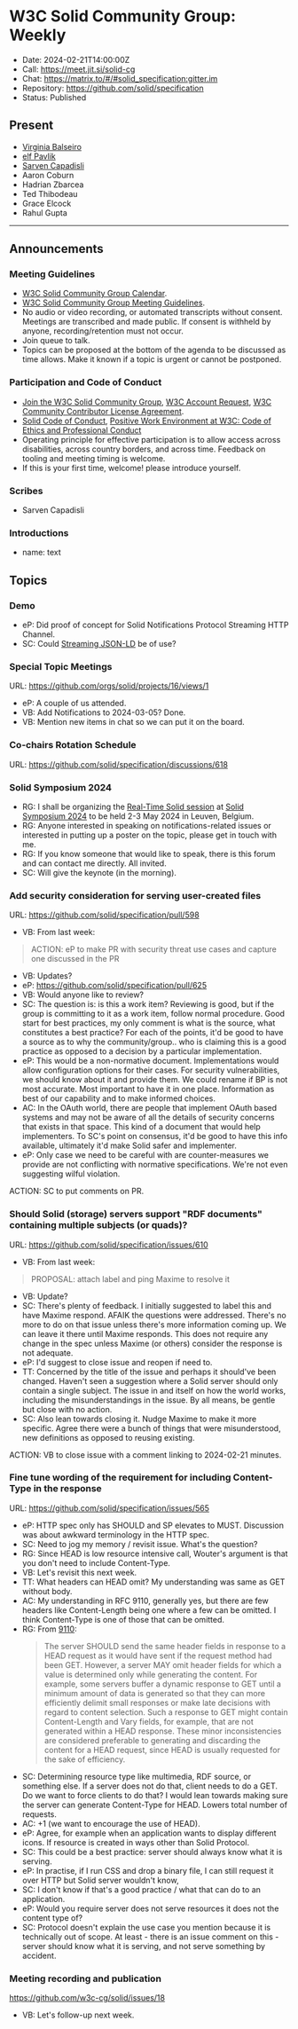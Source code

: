 # W3C Solid Community Group: Weekly

* Date: 2024-02-21T14:00:00Z
* Call: https://meet.jit.si/solid-cg
* Chat: https://matrix.to/#/#solid_specification:gitter.im
* Repository: https://github.com/solid/specification
* Status: Published


## Present
* [Virginia Balseiro](https://virginiabalseiro.com/#me)
* [elf Pavlik](https://elf-pavlik.hackers4peace.net)
* [Sarven Capadisli](https://csarven.ca/#i)
* Aaron Coburn
* Hadrian Zbarcea
* Ted Thibodeau
* Grace Elcock
* Rahul Gupta

---

## Announcements

### Meeting Guidelines
* [W3C Solid Community Group Calendar](https://www.w3.org/groups/cg/solid/calendar).
* [W3C Solid Community Group Meeting Guidelines](https://github.com/w3c-cg/solid/blob/main/meetings/README.md).
* No audio or video recording, or automated transcripts without consent. Meetings are transcribed and made public. If consent is withheld by anyone, recording/retention must not occur.
* Join queue to talk.
* Topics can be proposed at the bottom of the agenda to be discussed as time allows. Make it known if a topic is urgent or cannot be postponed.

### Participation and Code of Conduct
* [Join the W3C Solid Community Group](https://www.w3.org/community/solid/join), [W3C Account Request](http://www.w3.org/accounts/request), [W3C Community Contributor License Agreement](https://www.w3.org/community/about/agreements/cla/).
* [Solid Code of Conduct](https://github.com/solid/process/blob/main/code-of-conduct.md), [Positive Work Environment at W3C: Code of Ethics and Professional Conduct](https://www.w3.org/Consortium/cepc/)
* Operating principle for effective participation is to allow access across disabilities, across country borders, and across time. Feedback on tooling and meeting timing is welcome.
* If this is your first time, welcome! please introduce yourself.

### Scribes
* Sarven Capadisli


### Introductions
* name: text

## Topics

### Demo

* eP: Did proof of concept for Solid Notifications Protocol Streaming HTTP Channel.
* SC: Could [Streaming JSON-LD](https://www.w3.org/TR/json-ld11-streaming/) be of use?


### Special Topic Meetings
URL: https://github.com/orgs/solid/projects/16/views/1

* eP: A couple of us attended.
* VB: Add Notifications to 2024-03-05? Done.
* VB: Mention new items in chat so we can put it on the board.


### Co-chairs Rotation Schedule
URL: https://github.com/solid/specification/discussions/618


### Solid Symposium 2024

* RG: I shall be organizing the [Real-Time Solid session](https://cxres.inrupt.net/public/SoSy24/RealTimeSolid/) at [Solid Symposium 2024](https://events.vito.be/sosy2024) to be held 2-3 May 2024 in Leuven, Belgium.
* RG: Anyone interested in speaking on notifications-related issues or interested in putting up a poster on the topic, please get in touch with me.
* RG: If you know someone that would like to speak, there is this forum and can contact me directly. All invited.
* SC: Will give the keynote (in the morning).


### Add security consideration for serving user-created files
URL: https://github.com/solid/specification/pull/598

* VB: From last week:

> ACTION: eP to make PR with security threat use cases and capture one discussed in the PR

* VB: Updates?
* eP: https://github.com/solid/specification/pull/625
* VB: Would anyone like to review?
* SC: The question is: is this a work item? Reviewing is good, but if the group is committing to it as a work item, follow normal procedure. Good start for best practices, my only comment is what is the source, what constitutes a best practice? For each of the points, it'd be good to have a source as to why the community/group.. who is claiming this is a good practice as opposed to a decision by a particular implementation. 
* eP: This would be a non-normative document. Implementations would allow configuration options for their cases. For security vulnerabilities, we should know about it and provide them. We could rename if BP is not most accurate. Most important to have it in one place. Information as best of our capability and to make informed choices.
* AC: In the OAuth world, there are people that implement OAuth based systems and may not be aware of all the details of security concerns that exists in that space. This kind of a document that would help implementers. To SC's point on consensus, it'd be good to have this info available, ultimately it'd make Solid safer and implementer.
* eP: Only case we need to be careful with are counter-measures we provide are not conflicting with normative specifications. We're not even suggesting wilful violation.

ACTION: SC to put comments on PR.

### Should Solid (storage) servers support "RDF documents" containing multiple subjects (or quads)?
URL: https://github.com/solid/specification/issues/610
* VB: From last week:
>  PROPOSAL: attach label and ping Maxime to resolve it
* VB: Update?
* SC: There's plenty of feedback. I initially suggested to label this and have Maxime respond. AFAIK the questions were addressed. There's no more to do on that issue unless there's more information coming up. We can leave it there until Maxime responds. This does not require any change in the spec unless Maxime (or others) consider the response is not adequate. 
* eP: I'd suggest to close issue and reopen if need to.
* TT: Concerned by the title of the issue and perhaps it should've been changed. Haven't seen a suggestion where a Solid server should only contain a single subject. The issue in and itself on how the world works, including the misunderstandings in the issue. By all means, be gentle but close with no action.
* SC: Also lean towards closing it. Nudge Maxime to make it more specific. Agree there were a bunch of things that were misunderstood, new definitions as opposed to reusing existing.

ACTION: VB to close issue with a comment linking to 2024-02-21 minutes.


### Fine tune wording of the requirement for including Content-Type in the response
URL: https://github.com/solid/specification/issues/565

* eP: HTTP spec only has SHOULD and SP elevates to MUST. Discussion was about awkward terminology in the HTTP spec.
* SC: Need to jog my memory / revisit issue. What's the question?
* RG: Since HEAD is low resource intensive call, Wouter's argument is that you don't need to include Content-Type.
* VB: Let's revisit this next week. 
* TT: What headers can HEAD omit? My understanding was same as GET without body.
* AC: My understanding in RFC 9110, generally yes, but there are few headers like Content-Length being one where a few can be omitted. I think Content-Type is one of those that can be omitted.
* RG: From [9110](https://www.rfc-editor.org/rfc/rfc9110#section-9.3.2):
  > The server SHOULD send the same header fields in response to a HEAD request as it would have sent if the request method had been GET. However, a server MAY omit header fields for which a value is determined only while generating the content. For example, some servers buffer a dynamic response to GET until a minimum amount of data is generated so that they can more efficiently delimit small responses or make late decisions with regard to content selection. Such a response to GET might contain Content-Length and Vary fields, for example, that are not generated within a HEAD response. These minor inconsistencies are considered preferable to generating and discarding the content for a HEAD request, since HEAD is usually requested for the sake of efficiency. 
* SC: Determining resource type like multimedia, RDF source, or something else. If a server does not do that, client needs to do a GET. Do we want to force clients to do that? I would lean towards making sure the server can generate Content-Type for HEAD. Lowers total number of requests.
* AC: +1 (we want to encourage the use of HEAD).
* eP: Agree, for example when an application wants to display different icons. If resource is created in ways other than Solid Protocol.
* SC: This could be a best practice: server should always know what it is serving.
* eP: In practise, if I run CSS and drop a binary file, I can still request it over HTTP but Solid server wouldn't know, 
* SC: I don't know if that's a good practice / what that can do to an application. 
* eP: Would you require server does not serve resources it does not the content type of? 
* SC: Protocol doesn't explain the use case you mention because it is technically out of scope. At least - there is an issue comment on this - server should know what it is serving, and not serve something by accident.


### Meeting recording and publication
https://github.com/w3c-cg/solid/issues/18

* VB: Let's follow-up next week.
